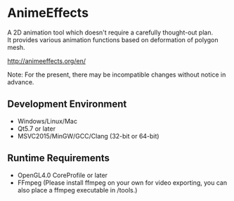 # AnimeEffects
A 2D animation tool which doesn't require a carefully thought-out plan.  
It provides various animation functions based on deformation of polygon mesh.  

http://animeeffects.org/en/

Note: For the present, there may be incompatible changes without notice in advance.

## Development Environment
* Windows/Linux/Mac
* Qt5.7 or later
* MSVC2015/MinGW/GCC/Clang (32-bit or 64-bit)

## Runtime Requirements
* OpenGL4.0 CoreProfile or later
* FFmpeg (Please install ffmpeg on your own for video exporting, you can also place a ffmpeg executable in /tools.)

